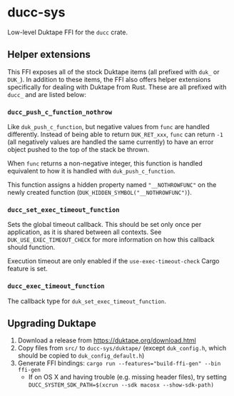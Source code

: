 # ducc-sys

Low-level Duktape FFI for the `ducc` crate.

## Helper extensions

This FFI exposes all of the stock Duktape items (all prefixed with `duk_` or
`DUK_`). In addition to these items, the FFI also offers helper extensions
specifically for dealing with Duktape from Rust. These are all prefixed with
`ducc_` and are listed below:

### `ducc_push_c_function_nothrow`

Like `duk_push_c_function`, but negative values from `func` are handled
differently. Instead of being able to return `DUK_RET_xxx`, `func` can return
`-1` (all negatively values are handled the same currently) to have an error
object pushed to the top of the stack be thrown.

When `func` returns a non-negative integer, this function is handled equivalent
to how it is handled with `duk_push_c_function`.

This function assigns a hidden property named `"__NOTHROWFUNC"` on the newly
created function (`DUK_HIDDEN_SYMBOL("__NOTHROWFUNC")`).

### `ducc_set_exec_timeout_function`

Sets the global timeout callback. This should be set only once per application,
as it is shared between all contexts. See `DUK_USE_EXEC_TIMEOUT_CHECK` for more
information on how this callback should function.

Execution timeout are only enabled if the `use-exec-timeout-check` Cargo feature
is set.

### `ducc_exec_timeout_function`

The callback type for `duk_set_exec_timeout_function`.

## Upgrading Duktape

1. Download a release from https://duktape.org/download.html
2. Copy files from `src/` to `ducc-sys/duktape/` (except `duk_config.h`, which should be copied to `duk_config_default.h`)
3. Generate FFI bindings: `cargo run --features="build-ffi-gen" --bin ffi-gen`
    - If on OS X and having trouble (e.g. missing header files), try setting `DUCC_SYSTEM_SDK_PATH=$(xcrun --sdk macosx --show-sdk-path)`